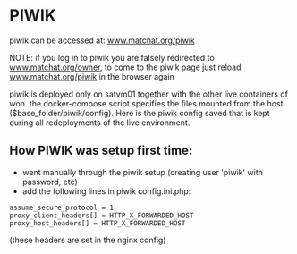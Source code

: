 # PIWIK

piwik can be accessed at: www.matchat.org/piwik

NOTE: if you log in to piwik you are falsely redirected to www.matchat.org/owner, to come to the piwik page just reload www.matchat.org/piwik in the browser again

piwik is deployed only on satvm01 together with the other live containers of won. 
the docker-compose script specifies the files mounted from the host ($base_folder/piwik/config). 
Here is the piwik config saved that is kept during all redeployments of the live environment. 

## How PIWIK was setup first time:

 * went manually through the piwik setup (creating user 'piwik' with password, etc)
 * add the following lines in piwik config.ini.php:

```
assume_secure_protocol = 1
proxy_client_headers[] = HTTP_X_FORWARDED_HOST
proxy_host_headers[] = HTTP_X_FORWARDED_HOST
```

(these headers are set in the nginx config)
